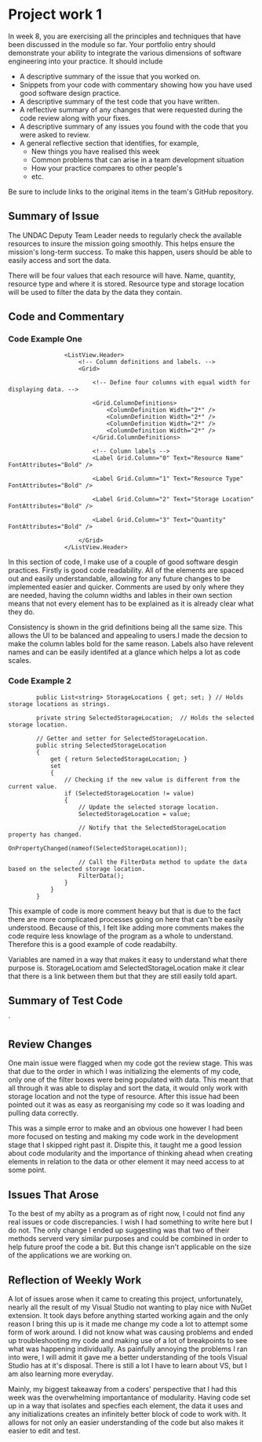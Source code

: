 # Project work 1

In week 8, you are exercising all the principles and techniques that have been discussed 
in the module so far. Your portfolio entry should demonstrate your ability to integrate 
the various dimensions of software engineering into your practice. It should include 

* A descriptive summary of the issue that you worked on.
* Snippets from your code with commentary showing how you have used good software design 
  practice.
* A descriptive summary of the test code that you have written.
* A reflective summary of any changes that were requested during the code review along 
  with your fixes.
* A descriptive summary of any issues you found with the code that you were asked to review.
* A general reflective section that identifies, for example,
  * New things you have realised this week
  * Common problems that can arise in a team development situation
  * How your practice compares to other people's
  * etc.

Be sure to include links to the original items in the team's GitHub repository.


## Summary of Issue 

The UNDAC Deputy Team Leader needs to regularly check the available resources to insure the mission going smoothly. This helps ensure the mission's long-term success. To make this happen, users should be able to easily access and sort the data.  

There will be four values that each resource will have. Name, quantity, resource type and where it is stored. Resource type and storage location will be used to filter the data by the data they contain.


## Code and Commentary 
### Code Example One
```
                <ListView.Header>
                    <!-- Column definitions and labels. -->
                    <Grid>
                        
                        <!-- Define four columns with equal width for displaying data. -->
                        
                        <Grid.ColumnDefinitions>
                            <ColumnDefinition Width="2*" />
                            <ColumnDefinition Width="2*" />
                            <ColumnDefinition Width="2*" />
                            <ColumnDefinition Width="2*" />
                        </Grid.ColumnDefinitions>

                        <!-- Column labels -->
                        <Label Grid.Column="0" Text="Resource Name" FontAttributes="Bold" />
                        
                        <Label Grid.Column="1" Text="Resource Type" FontAttributes="Bold" />
                        
                        <Label Grid.Column="2" Text="Storage Location" FontAttributes="Bold" />

                        <Label Grid.Column="3" Text="Quantity" FontAttributes="Bold" />
                        
                    </Grid>
                </ListView.Header>
```
In this section of code, I make use of a couple of good software desgin practices. Firstly is good code readability. All of the elements are spaced out and easily understandable, allowing for any future changes to be implemented easier and quicker. Comments are used by only where they are needed, having the column widths and lables in their own section means that not every element has to be explained as it is already clear what they do.  

Consistency is shown in the grid definitions being all the same size. This allows the UI to be balanced and appealing to users.I made the decsion to make the column lables bold for the same reason. Labels also have relevent names and can be easily identifed at a glance which helps a lot as code scales. 

### Code Example 2 

```
        public List<string> StorageLocations { get; set; } // Holds storage locations as strings.

        private string SelectedStorageLocation;  // Holds the selected storage location.

        // Getter and setter for SelectedStorageLocation.
        public string SelectedStorageLocation
        {
            get { return SelectedStorageLocation; }
            set
            {
                // Checking if the new value is different from the current value.
                if (SelectedStorageLocation != value)
                {
                    // Update the selected storage location.
                    SelectedStorageLocation = value;

                    // Notify that the SelectedStorageLocation property has changed.
                    OnPropertyChanged(nameof(SelectedStorageLocation));

                    // Call the FilterData method to update the data based on the selected storage location.
                    FilterData();
                }
            }
        }
```
This example of code is more comment heavy but that is due to the fact there are more complicated processes going on here that can't be easily understood. Because of this, I felt like adding more comments makes the code require less knowlage of the program as a whole to understand. Therefore this is a good example of code readabilty. 

Variables are named in a way that makes it easy to understand what there purpose is. StorageLocatiom amd SelectedStorageLocation make it clear that there is a link between them but that they are still easily told apart. 


## Summary of Test Code
`
## Review Changes 

One main issue were flagged when my code got the review stage. This was that due to the order in which I was initializing the elements of my code, only one of the filter boxes were being populated with data. This meant that all through it was able to display and sort the data, it would only work with storage location and not the type of resource. After this issue had been pointed out it was as easy as reorganising my code so it was loading and pulling data correctly. 

This was a simple error to make and an obvious one however I had been more focused on testing and making my code work in the development stage that I skipped right past it. Dispite this, it taught me a good lession about code modularity and the importance of thinking ahead when creating elements in relation to the data or other element it may need access to at some point. 


## Issues That Arose

To the best of my abilty as a program as of right now, I could not find any real issues or code discrepancies. I wish I had something to write here but I do not. The only change I ended up suggesting was that two of their methods serverd very similar purposes and could be combined in order to help future proof the code a bit. But this change isn't applicable on the size of the applications we are working on. 

## Reflection of Weekly Work 

A lot of issues arose when it came to creating this project, unfortunately,  nearly all the result of my Visual Studio not wanting to play nice with NuGet extension. It took days before anything started working again and the only reason I bring this up is it made me change my code a lot to attempt some form of work around. I did not know what was causing problems and ended up troubleshooting my code and making use of a lot of breakpoints to see what was happening individually. As painfully annoying the problems I ran into were, I will admit it gave me a better understanding of the tools Visual Studio has at it's disposal. There is still a lot I have to learn about VS, but I am also learning more everyday. 

Mainly, my biggest takeaway from a coders' perspective that I had this week was the overwhelming importantance of modularity. Having code set up in a way that isolates and specfies each element, the data it uses and any initializations creates an infinitely better block of code to work with. It allows for not only an easier understanding of the code but also makes it easier to edit and test. 


